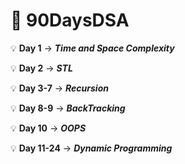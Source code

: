 # 📌 90DaysDSA

💡 **Day 1** -> **_Time and Space Complexity_**

💡 **Day 2** -> **_STL_**

💡 **Day 3-7** -> **_Recursion_**

💡 **Day 8-9** -> **_BackTracking_**

💡 **Day 10** -> **_OOPS_**

💡 **Day 11-24** -> **_Dynamic Programming_**
